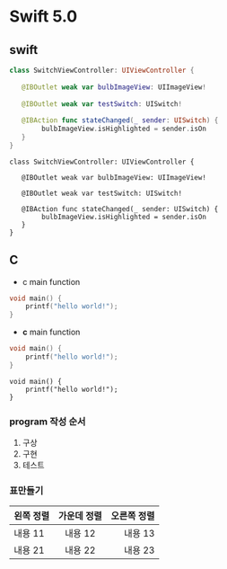 # Swift 5.0 

## swift

```Swift
class SwitchViewController: UIViewController {
   
   @IBOutlet weak var bulbImageView: UIImageView!
   
   @IBOutlet weak var testSwitch: UISwitch!
   
   @IBAction func stateChanged(_ sender: UISwitch) {
        bulbImageView.isHighlighted = sender.isOn
   }        
}
```

```
class SwitchViewController: UIViewController {
   
   @IBOutlet weak var bulbImageView: UIImageView!
   
   @IBOutlet weak var testSwitch: UISwitch!
   
   @IBAction func stateChanged(_ sender: UISwitch) {
        bulbImageView.isHighlighted = sender.isOn
   }        
}
```

## C

* c main function

```C
void main() {
	printf("hello world!");
}
```

* __c__ main function

```c
void main() {
	printf("hello world!");
}
```

```
void main() {
	printf("hello world!");
}
```

### program 작성 순서

1. 구상
2. 구현
3. 테스트

### 표만들기

| 왼쪽 정렬 | 가운데 정렬 | 오른쪽 정렬 |
|:--------|:--------:|--------:|
| 내용 11 | 내용 12 | 내용 13 |
| 내용 21 | 내용 22 | 내용 23 |

